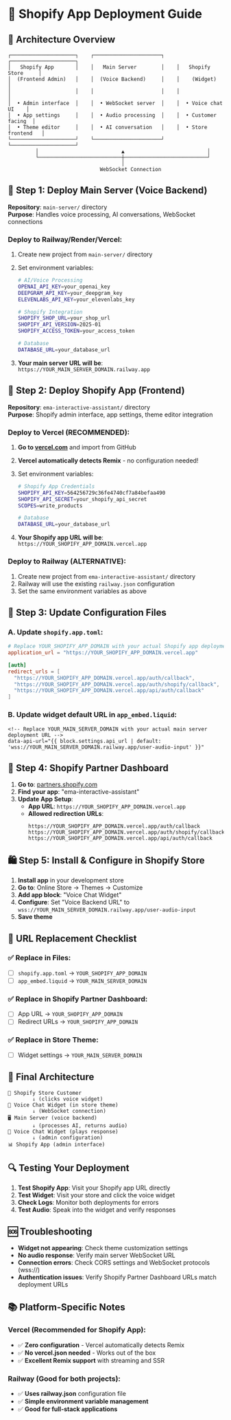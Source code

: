 # 🚀 Shopify App Deployment Guide

## 📐 Architecture Overview

```
┌─────────────────────┐    ┌──────────────────────┐    ┌─────────────────────┐
│   Shopify App       │    │   Main Server        │    │   Shopify Store     │
│  (Frontend Admin)   │    │  (Voice Backend)     │    │    (Widget)         │
│                     │    │                      │    │                     │
│  • Admin interface  │    │  • WebSocket server  │    │  • Voice chat UI    │
│  • App settings     │    │  • Audio processing  │    │  • Customer facing  │
│  • Theme editor     │    │  • AI conversation   │    │  • Store frontend   │
└─────────────────────┘    └──────────────────────┘    └─────────────────────┘
         │                           ▲                           │
         └───────────────────────────┼───────────────────────────┘
                                     │
                              WebSocket Connection
```

## 🎯 **Step 1: Deploy Main Server (Voice Backend)**

**Repository**: `main-server/` directory  
**Purpose**: Handles voice processing, AI conversations, WebSocket connections  

### Deploy to Railway/Render/Vercel:
1. Create new project from `main-server/` directory
2. Set environment variables:
   ```bash
   # AI/Voice Processing
   OPENAI_API_KEY=your_openai_key
   DEEPGRAM_API_KEY=your_deepgram_key
   ELEVENLABS_API_KEY=your_elevenlabs_key
   
   # Shopify Integration
   SHOPIFY_SHOP_URL=your_shop_url
   SHOPIFY_API_VERSION=2025-01
   SHOPIFY_ACCESS_TOKEN=your_access_token
   
   # Database
   DATABASE_URL=your_database_url
   ```

3. **Your main server URL will be**: `https://YOUR_MAIN_SERVER_DOMAIN.railway.app`

## 🏪 **Step 2: Deploy Shopify App (Frontend)**

**Repository**: `ema-interactive-assistant/` directory  
**Purpose**: Shopify admin interface, app settings, theme editor integration  

### Deploy to Vercel (RECOMMENDED):
1. **Go to [vercel.com](https://vercel.com)** and import from GitHub
2. **Vercel automatically detects Remix** - no configuration needed!
3. Set environment variables:
   ```bash
   # Shopify App Credentials
   SHOPIFY_API_KEY=564256729c36fe4740cf7a84befaa490
   SHOPIFY_API_SECRET=your_shopify_api_secret
   SCOPES=write_products
   
   # Database
   DATABASE_URL=your_database_url
   ```

4. **Your Shopify app URL will be**: `https://YOUR_SHOPIFY_APP_DOMAIN.vercel.app`

### Deploy to Railway (ALTERNATIVE):
1. Create new project from `ema-interactive-assistant/` directory
2. Railway will use the existing `railway.json` configuration
3. Set the same environment variables as above

## 🔧 **Step 3: Update Configuration Files**

### A. Update `shopify.app.toml`:
```toml
# Replace YOUR_SHOPIFY_APP_DOMAIN with your actual Shopify app deployment URL
application_url = "https://YOUR_SHOPIFY_APP_DOMAIN.vercel.app"

[auth]
redirect_urls = [
  "https://YOUR_SHOPIFY_APP_DOMAIN.vercel.app/auth/callback",
  "https://YOUR_SHOPIFY_APP_DOMAIN.vercel.app/auth/shopify/callback", 
  "https://YOUR_SHOPIFY_APP_DOMAIN.vercel.app/api/auth/callback"
]
```

### B. Update widget default URL in `app_embed.liquid`:
```liquid
<!-- Replace YOUR_MAIN_SERVER_DOMAIN with your actual main server deployment URL -->
data-api-url="{{ block.settings.api_url | default: 'wss://YOUR_MAIN_SERVER_DOMAIN.railway.app/user-audio-input' }}"
```

## 🏬 **Step 4: Shopify Partner Dashboard**

1. **Go to**: [partners.shopify.com](https://partners.shopify.com)
2. **Find your app**: "ema-interactive-assistant" 
3. **Update App Setup**:
   - **App URL**: `https://YOUR_SHOPIFY_APP_DOMAIN.vercel.app`
   - **Allowed redirection URLs**: 
     ```
     https://YOUR_SHOPIFY_APP_DOMAIN.vercel.app/auth/callback
     https://YOUR_SHOPIFY_APP_DOMAIN.vercel.app/auth/shopify/callback
     https://YOUR_SHOPIFY_APP_DOMAIN.vercel.app/api/auth/callback
     ```

## 🛍️ **Step 5: Install & Configure in Shopify Store**

1. **Install app** in your development store
2. **Go to**: Online Store → Themes → Customize
3. **Add app block**: "Voice Chat Widget"
4. **Configure**: Set "Voice Backend URL" to `wss://YOUR_MAIN_SERVER_DOMAIN.railway.app/user-audio-input`
5. **Save theme**

## 📝 **URL Replacement Checklist**

### ✅ Replace in Files:
- [ ] `shopify.app.toml` → `YOUR_SHOPIFY_APP_DOMAIN`
- [ ] `app_embed.liquid` → `YOUR_MAIN_SERVER_DOMAIN`

### ✅ Replace in Shopify Partner Dashboard:
- [ ] App URL → `YOUR_SHOPIFY_APP_DOMAIN`
- [ ] Redirect URLs → `YOUR_SHOPIFY_APP_DOMAIN`

### ✅ Replace in Store Theme:
- [ ] Widget settings → `YOUR_MAIN_SERVER_DOMAIN`

## 🎉 **Final Architecture**

```
🏪 Shopify Store Customer
        ↓ (clicks voice widget)
🎯 Voice Chat Widget (in store theme)
        ↓ (WebSocket connection)
🖥️ Main Server (voice backend)
        ↓ (processes AI, returns audio)
🎯 Voice Chat Widget (plays response)
        ↓ (admin configuration)
📊 Shopify App (admin interface)
```

## 🔍 **Testing Your Deployment**

1. **Test Shopify App**: Visit your Shopify app URL directly
2. **Test Widget**: Visit your store and click the voice widget
3. **Check Logs**: Monitor both deployments for errors
4. **Test Audio**: Speak into the widget and verify responses

## 🆘 **Troubleshooting**

- **Widget not appearing**: Check theme customization settings
- **No audio response**: Verify main server WebSocket URL
- **Connection errors**: Check CORS settings and WebSocket protocols (wss://)
- **Authentication issues**: Verify Shopify Partner Dashboard URLs match deployment URLs

## 📚 **Platform-Specific Notes**

### Vercel (Recommended for Shopify App):
- ✅ **Zero configuration** - Vercel automatically detects Remix
- ✅ **No vercel.json needed** - Works out of the box
- ✅ **Excellent Remix support** with streaming and SSR

### Railway (Good for both projects):
- ✅ **Uses railway.json** configuration file
- ✅ **Simple environment variable management**
- ✅ **Good for full-stack applications** 